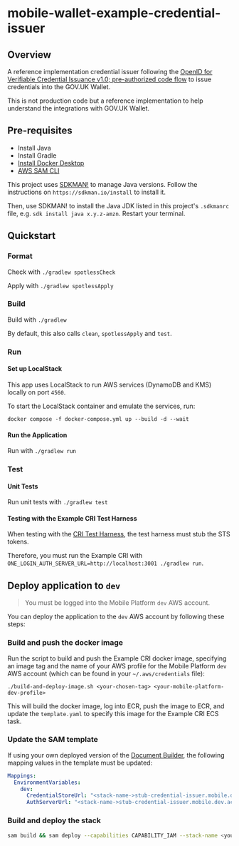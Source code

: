 # mobile-wallet-example-credential-issuer

## Overview

A reference implementation credential issuer following the [OpenID for Verifiable Credential Issuance v1.0; pre-authorized code flow](https://openid.net/specs/openid-4-verifiable-credential-issuance-1_0.html#name-pre-authorized-code-flow) to issue credentials into the GOV.UK Wallet.

This is not production code but a reference implementation to help understand the integrations with GOV.UK Wallet.

## Pre-requisites

- Install Java
- Install Gradle
- [Install Docker Desktop](https://www.docker.com/products/docker-desktop/)
- [AWS SAM CLI](https://docs.aws.amazon.com/serverless-application-model/latest/developerguide/install-sam-cli.html)

This project uses [SDKMAN!](https://sdkman.io/) to manage Java versions. Follow the instructions on `https://sdkman.io/install` to install it.

Then, use SDKMAN! to install the Java JDK listed in this project's `.sdkmanrc` file, e.g. `sdk install java x.y.z-amzn`. Restart your terminal.

## Quickstart

### Format

Check with `./gradlew spotlessCheck`

Apply with `./gradlew spotlessApply`

### Build

Build with `./gradlew`

By default, this also calls `clean`, `spotlessApply` and `test`.

### Run

#### Set up LocalStack

This app uses LocalStack to run AWS services (DynamoDB and KMS) locally on port `4560`.

To start the LocalStack container and emulate the services, run:
```
docker compose -f docker-compose.yml up --build -d --wait
```

#### Run the Application

Run with `./gradlew run`

### Test

#### Unit Tests

Run unit tests with `./gradlew test`

#### Testing with the Example CRI Test Harness

When testing with the [CRI Test Harness](https://github.com/govuk-one-login/mobile-wallet-cri-test-harness), the test harness must stub the STS tokens.

Therefore, you must run the Example CRI with `ONE_LOGIN_AUTH_SERVER_URL=http://localhost:3001 ./gradlew run`. 

## Deploy application to `dev`

> You must be logged into the Mobile Platform `dev` AWS account.

You can deploy the application to the `dev` AWS account by following these steps:

### Build and push the docker image

Run the script to build and push the Example CRI docker image, specifying an image tag and the name of your AWS profile
for the Mobile Platform `dev` AWS account (which can be found in your `~/.aws/credentials` file):

```shell
./build-and-deploy-image.sh <your-chosen-tag> <your-mobile-platform-dev-profile> 
```

This will build the docker image, log into ECR, push the image to ECR, and update the `template.yaml` to specify this
image for the Example CRI ECS task.

### Update the SAM template

If using your own deployed version of the [Document Builder](https://github.com/govuk-one-login/mobile-wallet-document-builder), the following mapping values in the template must be updated:

```yaml
Mappings:
  EnvironmentVariables:
    dev:
      CredentialStoreUrl: "<stack-name->stub-credential-issuer.mobile.dev.account.gov.uk"
      AuthServerUrl: "<stack-name->stub-credential-issuer.mobile.dev.account.gov.uk"
```

### Build and deploy the stack

```bash
sam build && sam deploy --capabilities CAPABILITY_IAM --stack-name <your_stack_name>
```
